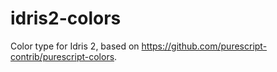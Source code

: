 # idris2-colors

Color type for Idris 2, based on https://github.com/purescript-contrib/purescript-colors.
